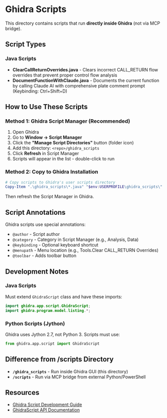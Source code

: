 # Ghidra Scripts

This directory contains scripts that run **directly inside Ghidra** (not via MCP bridge).

## Script Types

### Java Scripts
- **ClearCallReturnOverrides.java** - Clears incorrect CALL_RETURN flow overrides that prevent proper control flow analysis
- **DocumentFunctionWithClaude.java** - Documents the current function by calling Claude AI with comprehensive plate comment prompt (Keybinding: Ctrl+Shift+D)

## How to Use These Scripts

### Method 1: Ghidra Script Manager (Recommended)
1. Open Ghidra
2. Go to **Window → Script Manager**
3. Click the **"Manage Script Directories"** button (folder icon)
4. Add this directory: `<repo>/ghidra_scripts`
5. Click **Refresh** in Script Manager
6. Scripts will appear in the list - double-click to run

### Method 2: Copy to Ghidra Installation
```powershell
# Copy scripts to Ghidra's user scripts directory
Copy-Item ".\ghidra_scripts\*.java" "$env:USERPROFILE\ghidra_scripts\" -Force
```

Then refresh the Script Manager in Ghidra.

## Script Annotations

Ghidra scripts use special annotations:
- `@author` - Script author
- `@category` - Category in Script Manager (e.g., Analysis, Data)
- `@keybinding` - Optional keyboard shortcut
- `@menupath` - Menu location (e.g., Tools.Clear CALL_RETURN Overrides)
- `@toolbar` - Adds toolbar button

## Development Notes

### Java Scripts
Must extend `GhidraScript` class and have these imports:
```java
import ghidra.app.script.GhidraScript;
import ghidra.program.model.listing.*;
```

### Python Scripts (Jython)
Ghidra uses Jython 2.7, not Python 3. Scripts must use:
```python
from ghidra.app.script import GhidraScript
```

## Difference from /scripts Directory

- **`/ghidra_scripts`** - Run inside Ghidra GUI (this directory)
- **`/scripts`** - Run via MCP bridge from external Python/PowerShell

## Resources

- [Ghidra Script Development Guide](https://ghidra.re/courses/GhidraClass/Intermediate/Scripting.html)
- [GhidraScript API Documentation](https://ghidra.re/ghidra_docs/api/ghidra/app/script/GhidraScript.html)
